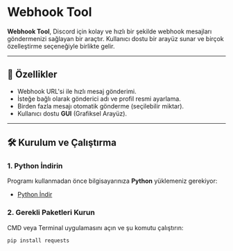 # Webhook Tool

**Webhook Tool**, Discord için kolay ve hızlı bir şekilde webhook mesajları göndermenizi sağlayan bir araçtır. Kullanıcı dostu bir arayüz sunar ve birçok özelleştirme seçeneğiyle birlikte gelir.

---

## 🚀 Özellikler
- Webhook URL'si ile hızlı mesaj gönderimi.
- İsteğe bağlı olarak gönderici adı ve profil resmi ayarlama.
- Birden fazla mesajı otomatik gönderme (seçilebilir miktar).
- Kullanıcı dostu **GUI** (Grafiksel Arayüz).

---

## 🛠 Kurulum ve Çalıştırma

### 1. Python İndirin
Programı kullanmadan önce bilgisayarınıza **Python** yüklemeniz gerekiyor:
- [Python İndir](https://www.python.org/downloads/)

### 2. Gerekli Paketleri Kurun
CMD veya Terminal uygulamasını açın ve şu komutu çalıştırın:
```bash
pip install requests
